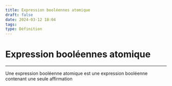 ```yaml
---
title: Expression booléennes atomique
draft: false
date: 2024-03-12 18:04
tags: 
type: Définition
---
```

# Expression booléennes atomique
----
Une expression booléenne atomique est une expression booléenne contenant une seule affirmation